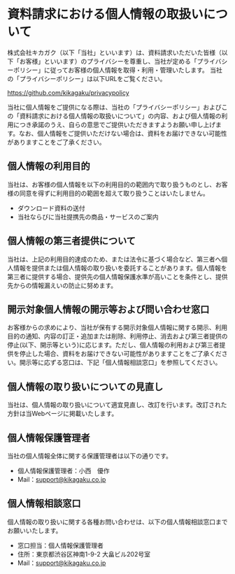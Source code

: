 # **資料請求における個人情報の取扱いについて**

株式会社キカガク（以下「当社」といいます）は、資料請求いただいた皆様（以下「お客様」といいます）のプライバシーを尊重し、当社が定める「プライバシーポリシー」に従ってお客様の個人情報を取得・利用・管理いたします。 当社の「プライバシーポリシー」は以下URLをご覧ください。

https://github.com/kikagaku/privacypolicy

当社に個人情報をご提供になる際は、当社の「プライバシーポリシー」およびこの「資料請求における個人情報の取扱いについて」の内容、および個人情報の利用につき承諾のうえ、自らの意思でご提供いただきますようお願い申し上げます。なお、個人情報をご提供いただけない場合は、資料をお届けできない可能性がありますことをご了承ください。

## **個人情報の利用目的**

当社は、お客様の個人情報を以下の利用目的の範囲内で取り扱うものとし、お客様の同意を得ずに利用目的の範囲を超えて取り扱うことはいたしません。

- ダウンロード資料の送付
- 当社ならびに当社提携先の商品・サービスのご案内

## **個人情報の第三者提供について**

当社は、上記の利用目的達成のため、または法令に基づく場合など、第三者へ個人情報を提供または個人情報の取り扱いを委託することがあります。個人情報を第三者に提供する場合、提供先の個人情報保護水準が高いことを条件とし、提供先からの情報漏えいの防止に努めます。

## **開示対象個人情報の開示等および問い合わせ窓口**

お客様からの求めにより、当社が保有する開示対象個人情報に関する開示、利用目的の通知、内容の訂正・追加または削除、利用停止、消去および第三者提供の停止(以下、開示等という)に応じます。ただし、個人情報の利用および第三者提供を停止した場合、資料をお届けできない可能性がありますことをご了承ください。開示等に応ずる窓口は、下記「個人情報相談窓口」を参照してください。

## **個人情報の取り扱いについての見直し**

当社は、個人情報の取り扱いについて適宜見直し、改訂を行います。改訂された方針は当Webページに掲載いたします。

## **個人情報保護管理者**

当社の個人情報全体に関する保護管理者は以下の通りです。

- 個人情報保護管理者：小西　優作
- Mail：support@kikagaku.co.jp 

## **個人情報相談窓口**

個人情報の取り扱いに関する各種お問い合わせは、以下の個人情報相談窓口までお願いいたします。

- 窓口担当：個人情報保護管理者
- 住所：東京都渋谷区神南1-9-2 大畠ビル202号室
- Mail：support@kikagaku.co.jp